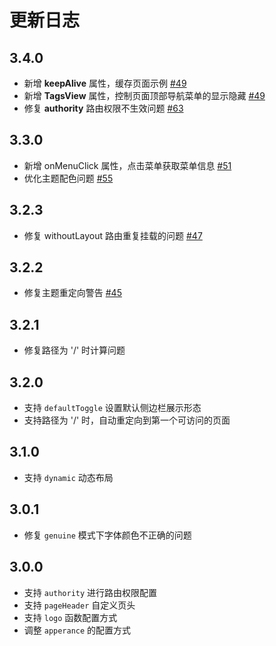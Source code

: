 # 更新日志

## 3.4.0

- 新增 **keepAlive** 属性，缓存页面示例 [#49](https://github.com/XiaoMi/hiui/issues/49)
- 新增 **TagsView** 属性，控制页面顶部导航菜单的显示隐藏 [#49](https://github.com/XiaoMi/hiui/issues/49)
- 修复 **authority** 路由权限不生效问题 [#63](https://github.com/XiaoMi/hiui/issues/63)
## 3.3.0

- 新增 onMenuClick 属性，点击菜单获取菜单信息 [#51](https://github.com/XiaoMi/hiui/issues/51)
- 优化主题配色问题 [#55](https://github.com/XiaoMi/hiui/issues/55)
## 3.2.3

- 修复 withoutLayout 路由重复挂载的问题 [#47](https://github.com/XiaoMi/hiui/issues/47)

## 3.2.2

- 修复主题重定向警告 [#45](https://github.com/XiaoMi/hiui/issues/45)

## 3.2.1

- 修复路径为 '/' 时计算问题

## 3.2.0

- 支持 `defaultToggle` 设置默认侧边栏展示形态
- 支持路径为 '/' 时，自动重定向到第一个可访问的页面

## 3.1.0

- 支持 `dynamic` 动态布局

## 3.0.1

- 修复 `genuine` 模式下字体颜色不正确的问题

## 3.0.0

- 支持 `authority` 进行路由权限配置
- 支持 `pageHeader` 自定义页头
- 支持 `logo` 函数配置方式
- 调整 `apperance` 的配置方式
